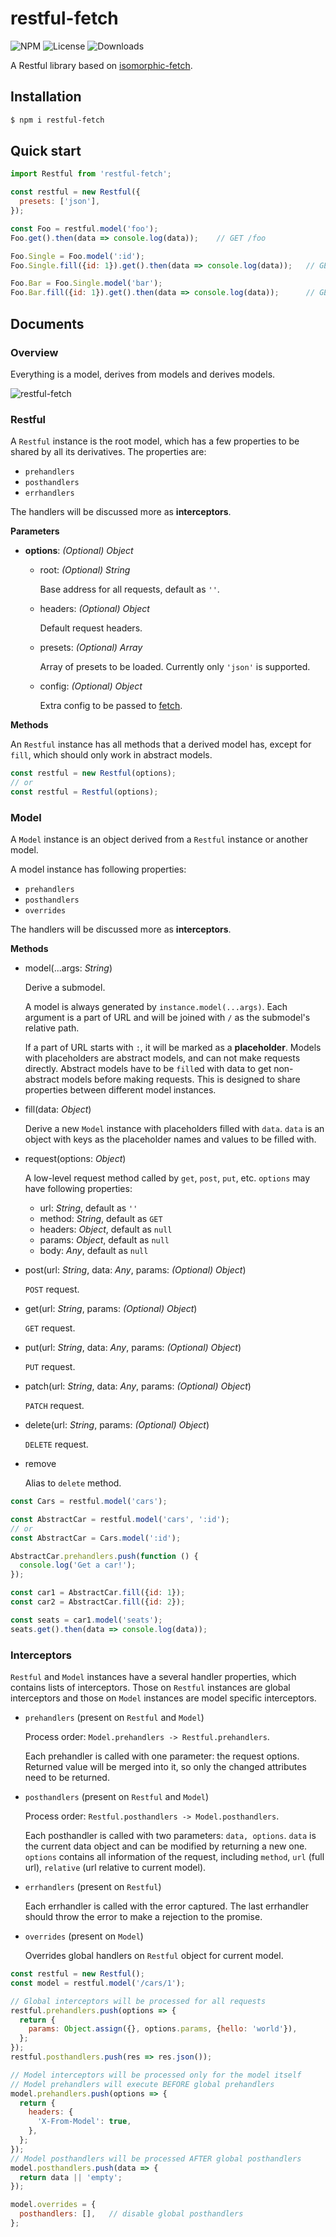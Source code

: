 # restful-fetch

![NPM](https://img.shields.io/npm/v/restful-fetch.svg)
![License](https://img.shields.io/npm/l/restful-fetch.svg)
![Downloads](https://img.shields.io/npm/dt/restful-fetch.svg)

A Restful library based on [isomorphic-fetch](https://github.com/matthew-andrews/isomorphic-fetch).

## Installation

``` sh
$ npm i restful-fetch
```

## Quick start

``` js
import Restful from 'restful-fetch';

const restful = new Restful({
  presets: ['json'],
});

const Foo = restful.model('foo');
Foo.get().then(data => console.log(data));    // GET /foo

Foo.Single = Foo.model(':id');
Foo.Single.fill({id: 1}).get().then(data => console.log(data));   // GET /foo/1

Foo.Bar = Foo.Single.model('bar');
Foo.Bar.fill({id: 1}).get().then(data => console.log(data));      // GET /foo/1/bar
```

## Documents

### Overview

Everything is a model, derives from models and derives models.

![restful-fetch](static/restful-fetch.png)

### Restful

A `Restful` instance is the root model, which has a few properties to be shared
by all its derivatives. The properties are:

* `prehandlers`
* `posthandlers`
* `errhandlers`

The handlers will be discussed more as **interceptors**.

**Parameters**

* **options**: *(Optional) Object*

  * root: *(Optional) String*

    Base address for all requests, default as `''`.

  * headers: *(Optional) Object*

    Default request headers.

  * presets: *(Optional) Array*

    Array of presets to be loaded. Currently only `'json'` is supported.

  * config: *(Optional) Object*

    Extra config to be passed to [fetch](https://developer.mozilla.org/en-US/docs/Web/API/GlobalFetch/fetch).

**Methods**

An `Restful` instance has all methods that a derived model has, except for `fill`,
which should only work in abstract models.

``` js
const restful = new Restful(options);
// or
const restful = Restful(options);
```

### Model

A `Model` instance is an object derived from a `Restful` instance or another model.

A model instance has following properties:

* `prehandlers`
* `posthandlers`
* `overrides`

The handlers will be discussed more as **interceptors**.

**Methods**

* model(...args: *String*)

  Derive a submodel.

  A model is always generated by `instance.model(...args)`.
  Each argument is a part of URL and will be joined with `/` as the submodel's relative path.

  If a part of URL starts with `:`, it will be marked as a **placeholder**.
  Models with placeholders are abstract models, and can not make requests
  directly. Abstract models have to be `fill`ed with data to get non-abstract
  models before making requests. This is designed to share properties between
  different model instances.

* fill(data: *Object*)

  Derive a new `Model` instance with placeholders filled with `data`.
  `data` is an object with keys as the placeholder names and values to be filled with.

* request(options: *Object*)

  A low-level request method called by `get`, `post`, `put`, etc. `options` may have
  following properties:

  * url: *String*, default as `''`
  * method: *String*, default as `GET`
  * headers: *Object*, default as `null`
  * params: *Object*, default as `null`
  * body: *Any*, default as `null`

* post(url: *String*, data: *Any*, params: *(Optional) Object*)

  `POST` request.

* get(url: *String*, params: *(Optional) Object*)

  `GET` request.

* put(url: *String*, data: *Any*, params: *(Optional) Object*)

  `PUT` request.

* patch(url: *String*, data: *Any*, params: *(Optional) Object*)

  `PATCH` request.

* delete(url: *String*, params: *(Optional) Object*)

  `DELETE` request.

* remove

  Alias to `delete` method.

``` js
const Cars = restful.model('cars');

const AbstractCar = restful.model('cars', ':id');
// or
const AbstractCar = Cars.model(':id');

AbstractCar.prehandlers.push(function () {
  console.log('Get a car!');
});

const car1 = AbstractCar.fill({id: 1});
const car2 = AbstractCar.fill({id: 2});

const seats = car1.model('seats');
seats.get().then(data => console.log(data));
```

### Interceptors

`Restful` and `Model` instances have a several handler properties, which contains
lists of interceptors.
Those on `Restful` instances are global interceptors and those on `Model` instances
are model specific interceptors.

* `prehandlers` (present on `Restful` and `Model`)

  Process order: `Model.prehandlers -> Restful.prehandlers`.

  Each prehandler is called with one parameter: the request options. Returned value
  will be merged into it, so only the changed attributes need to be returned.

* `posthandlers` (present on `Restful` and `Model`)

  Process order: `Restful.posthandlers -> Model.posthandlers`.

  Each posthandler is called with two parameters: `data, options`. `data` is the
  current data object and can be modified by returning a new one. `options` contains
  all information of the request, including `method`, `url` (full url), `relative`
  (url relative to current model).

* `errhandlers` (present on `Restful`)

  Each errhandler is called with the error captured.
  The last errhandler should throw the error to make a rejection to the promise.

* `overrides` (present on `Model`)

  Overrides global handlers on `Restful` object for current model.

```js
const restful = new Restful();
const model = restful.model('/cars/1');

// Global interceptors will be processed for all requests
restful.prehandlers.push(options => {
  return {
    params: Object.assign({}, options.params, {hello: 'world'}),
  };
});
restful.posthandlers.push(res => res.json());

// Model interceptors will be processed only for the model itself
// Model prehandlers will execute BEFORE global prehandlers
model.prehandlers.push(options => {
  return {
    headers: {
      'X-From-Model': true,
    },
  };
});
// Model posthandlers will be processed AFTER global posthandlers
model.posthandlers.push(data => {
  return data || 'empty';
});

model.overrides = {
  posthandlers: [],   // disable global posthandlers
};
```
